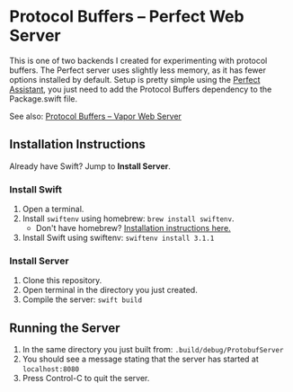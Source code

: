 # Protocol Buffers – Perfect Web Server
This is one of two backends I created for experimenting with protocol buffers. The Perfect server uses slightly less memory, as it has fewer options installed by default. Setup is pretty simple using the [Perfect Assistant](https://perfect.org/en/assistant/), you just need to add the Protocol Buffers dependency to the Package.swift file.

See also: [Protocol Buffers – Vapor Web Server](https://github.com/JoshuaSullivan/Protobufs.vapor-backend)

## Installation Instructions
Already have Swift? Jump to **Install Server**.

### Install Swift

1. Open a terminal.
2. Install `swiftenv` using homebrew: `brew install swiftenv`.
    * Don't have homebrew? [Installation instructions here.](https://brew.sh)
3. Install Swift using swiftenv: `swiftenv install 3.1.1`

### Install Server

1. Clone this repository.
2. Open terminal in the directory you just created.
3. Compile the server: `swift build`

## Running the Server

1. In the same directory you just built from: `.build/debug/ProtobufServer`
2. You should see a message stating that the server has started at `localhost:8080`
3. Press Control-C to quit the server.
